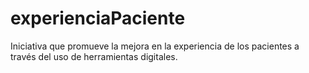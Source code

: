 # experienciaPaciente
Iniciativa que promueve la mejora en la experiencia de los pacientes a través del uso de herramientas digitales.
